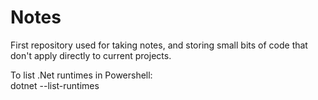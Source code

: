 # Notes
First repository used for taking notes, and storing small bits of code that don't apply directly to current projects. 

To list .Net runtimes in Powershell:  
dotnet --list-runtimes
